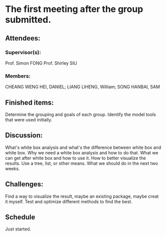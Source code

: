 # The first meeting after the group submitted.

## Attendees:
### Supervisor(s): 
Prof. Simon FONG
Prof. Shirley SIU

### Members: 
CHEANG WENG HEI, DANIEL; LIANG LIHENG, William; SONG HANBAI, SAM
  
## Finished items:
Determine the grouping and goals of each group.
Identify the model tools that were used initially.
  
## Discussion:
What's white box analysis and what's the difference between white box and white box.
Why we need a white box analysis and how to do that.
What we can get after white box and how to use it.
How to better visualize the results. Use a tree, list, or other means.
What we should do in the next two weeks.

## Challenges:
Find a way to visualize the result, maybe an existing package, maybe creat it myself.
Test and optimize different methods to find the best.

## Schedule
Just started.
